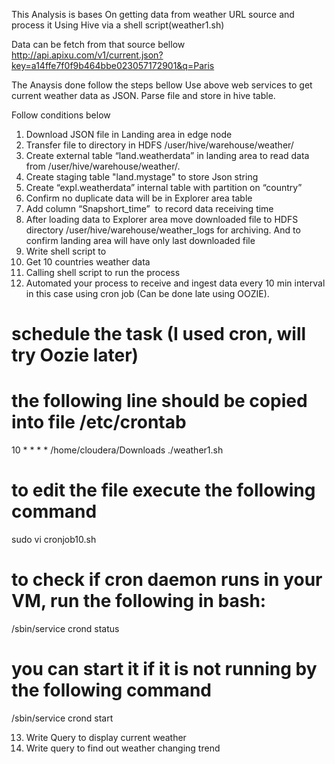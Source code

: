 This Analysis is bases On getting data from weather URL source and process it Using Hive via a shell script(weather1.sh)

Data can be fetch from that source bellow
http://api.apixu.com/v1/current.json?key=a14ffe7f0f9b464bbe023057172901&q=Paris

The Anaysis done follow the steps bellow
Use above web services to get current weather data as JSON. Parse file and store in hive table. 

Follow conditions below

1. Download JSON file in Landing area in edge node
2. Transfer file to directory in HDFS /user/hive/warehouse/weather/
3. Create external table “land.weatherdata” in landing area to read data from /user/hive/warehouse/weather/.
4. Create staging table "land.mystage" to store Json string
5. Create “expl.weatherdata” internal table with partition on “country”
6. Confirm no duplicate data will be in Explorer area table
7. Add column “Snapshort_time”  to record data receiving time
8. After loading data to Explorer area move downloaded file to HDFS directory /user/hive/warehouse/weather_logs for archiving. And to confirm landing area will have only last downloaded file
9. Write shell script to
10. Get 10 countries weather data 
11. Calling shell script to run the process
12. Automated your process to receive and ingest data every 10 min interval in this case using cron job (Can be done late using OOZIE).

# schedule the task (I used cron, will try Oozie later)
# the following line should be copied into file /etc/crontab

10 * * * * /home/cloudera/Downloads ./weather1.sh

# to edit the file execute the following command

sudo vi cronjob10.sh

# to check if cron daemon runs in your VM, run the following in bash:

/sbin/service crond status

# you can start it if it is not running by the following command

/sbin/service crond start


13. Write Query to display current weather
14. Write query to find out weather changing trend


